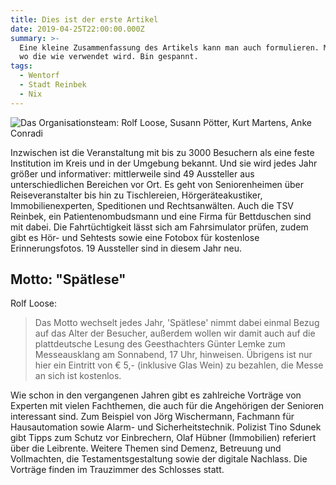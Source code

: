 ```yaml
---
title: Dies ist der erste Artikel
date: 2019-04-25T22:00:00.000Z
summary: >-
  Eine kleine Zusammenfassung des Artikels kann man auch formulieren. Mal sehen,
  wo die wie verwendet wird. Bin gespannt.
tags:
  - Wentorf
  - Stadt Reinbek
  - Nix
---
```

![](/static/img/logo.png "Das Organisationsteam: Rolf Loose, Susann Pötter, Kurt Martens, Anke Conradi")

Inzwischen ist die Veranstaltung mit bis zu 3000 Besuchern als eine feste Institution im Kreis und in der Umgebung bekannt. Und sie wird jedes Jahr größer und informativer: mittlerweile sind 49 Aussteller aus unterschiedlichen Bereichen vor Ort. Es geht von Seniorenheimen über Reiseveranstalter bis hin zu Tischlereien, Hörgeräteakustiker, Immobilienexperten, Speditionen und Rechtsanwälten. Auch die TSV Reinbek, ein Patientenombudsmann und eine Firma für Bettduschen sind mit dabei. Die Fahrtüchtigkeit lässt sich am Fahrsimulator prüfen, zudem gibt es Hör- und Sehtests sowie eine Fotobox für kostenlose Erinnerungsfotos. 19 Aussteller sind in diesem Jahr neu.

## Motto: "Spätlese"

Rolf Loose: 

> Das Motto wechselt jedes Jahr, 'Spätlese' nimmt dabei einmal Bezug auf das Alter der Besucher, außerdem wollen wir damit auch auf die plattdeutsche Lesung des Geesthachters Günter Lemke zum Messeausklang am Sonnabend, 17 Uhr, hinweisen. Übrigens ist nur hier ein Eintritt von € 5,- (inklusive Glas Wein) zu bezahlen, die Messe an sich ist kostenlos.

Wie schon in den vergangenen Jahren gibt es zahlreiche Vorträge von Experten mit vielen Fachthemen, die auch für die Angehörigen der Senioren interessant sind. Zum Beispiel von Jörg Wischermann, Fachmann für Hausautomation sowie Alarm- und Sicherheitstechnik. Polizist Tino Sdunek gibt Tipps zum Schutz vor Einbrechern, Olaf Hübner (Immobilien) referiert über die Leibrente. Weitere Themen sind Demenz, Betreuung und Vollmachten, die Testamentsgestaltung sowie der digitale Nachlass. Die Vorträge finden im Trauzimmer des Schlosses statt.

